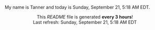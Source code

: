 My name is Tanner and today is Sunday, September 21, 5:18 AM EDT.

<p align="center">This <i>README</i> file is generated <b>every 3 hours</b>!</br>Last refresh: Sunday, September 21, 5:18 AM EDT<br /></p>
